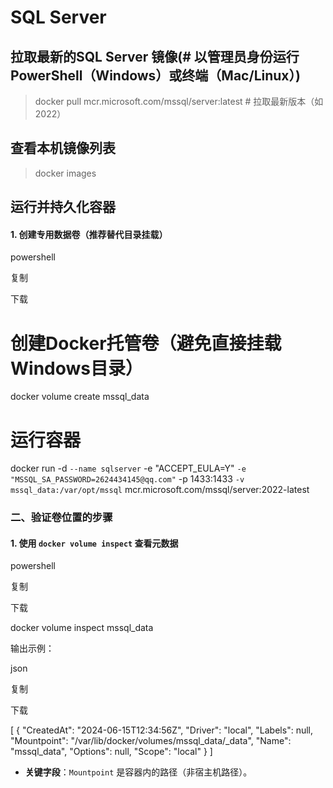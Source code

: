 # SQL Server
## 拉取最新的SQL Server 镜像(# 以管理员身份运行 PowerShell（Windows）或终端（Mac/Linux）)
> docker pull mcr.microsoft.com/mssql/server:latest      # 拉取最新版本（如 2022）

## 查看本机镜像列表
>docker images

## 运行并持久化容器

#### 1. 创建专用数据卷（推荐替代目录挂载）

powershell

复制

下载

# 创建Docker托管卷（避免直接挂载Windows目录）
docker volume create mssql_data

# 运行容器
docker run -d `
--name sqlserver `
-e "ACCEPT_EULA=Y" `
-e "MSSQL_SA_PASSWORD=2624434145@qq.com" `
-p 1433:1433 `
-v mssql_data:/var/opt/mssql `
mcr.microsoft.com/mssql/server:2022-latest

### 二、验证卷位置的步骤

#### 1. 使用 `docker volume inspect` 查看元数据

powershell

复制

下载

docker volume inspect mssql_data

输出示例：

json

复制

下载

[
    {
        "CreatedAt": "2024-06-15T12:34:56Z",
        "Driver": "local",
        "Labels": null,
        "Mountpoint": "/var/lib/docker/volumes/mssql_data/_data",
        "Name": "mssql_data",
        "Options": null,
        "Scope": "local"
    }
]

- **关键字段**：`Mountpoint` 是容器内的路径（非宿主机路径）。
